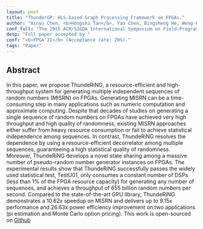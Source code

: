 ```yaml
---
layout: post
title: "ThunderGP: HLS-based Graph Processing Framework on FPGAs."
author: "Xinyu Chen, <b>Hongshi Tan</b>, Yao Chen, Bingsheng He, Weng-Fai Wong and Deming Chen."
conf_full: "The 29th ACM/SIGDA International Symposium on Field-Programmable Gate Arrays. <b>Top-tier conference in FPGA.</b>"
desp: "Full paper accepted by "
conf: "<b>FPGA'21</b> (Acceptance rate: 20%)."
tags: "Paper"
---
```


## Abstract
In this paper, we propose ThundeRiNG, a resource-efficient and high-throughput system for generating multiple independent sequences of random numbers (MISRN) on FPGAs. Generating MISRN can be a time-consuming step in many applications such as numeric computation and approximate computing. Despite that decades of studies on generating a single sequence of random numbers on FPGAs have achieved very high throughput and high quality of randomness, existing MISRN approaches either suffer from heavy resource consumption or fail to achieve statistical independence among sequences. In contrast, ThundeRiNG resolves the dependence by using a resource-efficient decorrelator among multiple sequences, guaranteeing a high statistical quality of randomness. Moreover, ThundeRiNG develops a novel state sharing among a massive number of pseudo-random number generator instances on FPGAs. The experimental results show that ThundeRiNG successfully passes the widely used statistical test, TestU01, only consumes a constant number of DSPs (less than 1% of the FPGA resource capacity) for generating any number of sequences, and achieves a throughput of 655 billion random numbers per second. Compared to the state-of-the-art GPU library, ThundeRiNG demonstrates a 10.62x speedup on MISRN and delivers up to 9.15x performance and
26.63x power efficiency improvement on two applications (pi estimation and Monte Carlo option pricing). This work is open-sourced on [Github](https://github.com/Xtra-Computing/ThunderGP.)